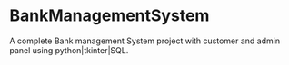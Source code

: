 # BankManagementSystem
A complete Bank management System project with customer and admin panel using python|tkinter|SQL.
